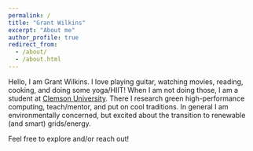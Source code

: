 ```yaml
---
permalink: /
title: "Grant Wilkins"
excerpt: "About me"
author_profile: true
redirect_from: 
  - /about/
  - /about.html
---
```


Hello, I am Grant Wilkins. I love playing guitar, watching movies, reading, cooking, and doing some yoga/HIIT! When I am not doing those, I am a student at [Clemson University](https://www.clemson.edu/). There I research green high-performance computing, teach/mentor, and put on cool traditions. In general I am environmentally concerned, but excited about the transition to renewable (and smart) grids/energy.

Feel free to explore and/or reach out!
